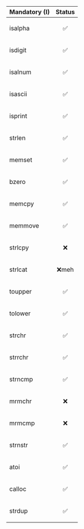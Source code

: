 | Mandatory (I) | Status     |
| :-------- | :------- |
| isalpha | <p align="center">✅</p> |
| isdigit | <p align="center">✅</p> |
| isalnum | <p align="center">✅</p> |
| isascii | <p align="center">✅</p> |
| isprint | <p align="center">✅</p> |
| strlen | <p align="center">✅</p> |
| memset | <p align="center">✅</p> |
| bzero | <p align="center">✅</p> |
| memcpy | <p align="center">✅</p> |
| memmove | <p align="center">✅</p> |
| strlcpy | <p align="center">❌</p> |
| strlcat | <p align="center">❌meh</p> |
| toupper | <p align="center">✅</p> |
| tolower | <p align="center">✅</p> |
| strchr | <p align="center">✅</p> |
| strrchr | <p align="center">✅</p> |
| strncmp | <p align="center">✅</p> |
| mrmchr | <p align="center">❌</p> |
| mrmcmp | <p align="center">❌</p> |
| strnstr | <p align="center">✅</p> |
| atoi | <p align="center">✅</p> |
| calloc | <p align="center">✅</p> |
| strdup | <p align="center">✅</p> |
